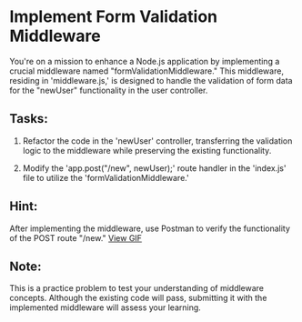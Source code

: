 # Implement Form Validation Middleware

You're on a mission to enhance a Node.js application by implementing a crucial middleware named "formValidationMiddleware." This middleware, residing in 'middleware.js,' is designed to handle the validation of form data for the "newUser" functionality in the user controller.

## Tasks:

1. Refactor the code in the 'newUser' controller, transferring the validation logic to the middleware while preserving the existing functionality.

2. Modify the 'app.post("/new", newUser);' route handler in the 'index.js' file to utilize the 'formValidationMiddleware.'

## Hint:

After implementing the middleware, use Postman to verify the functionality of the POST route "/new."
[View GIF](https://files.codingninjas.in/middleware-27982.gif)

## Note:

This is a practice problem to test your understanding of middleware concepts. Although the existing code will pass, submitting it with the implemented middleware will assess your learning.
